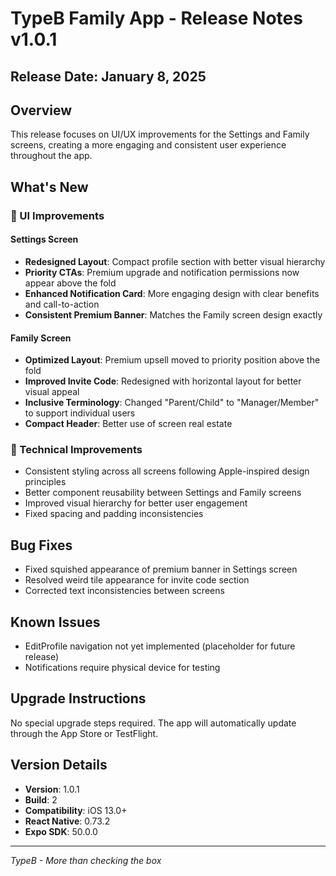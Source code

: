 # TypeB Family App - Release Notes v1.0.1

## Release Date: January 8, 2025

## Overview
This release focuses on UI/UX improvements for the Settings and Family screens, creating a more engaging and consistent user experience throughout the app.

## What's New

### 🎨 UI Improvements

#### Settings Screen
- **Redesigned Layout**: Compact profile section with better visual hierarchy
- **Priority CTAs**: Premium upgrade and notification permissions now appear above the fold
- **Enhanced Notification Card**: More engaging design with clear benefits and call-to-action
- **Consistent Premium Banner**: Matches the Family screen design exactly

#### Family Screen  
- **Optimized Layout**: Premium upsell moved to priority position above the fold
- **Improved Invite Code**: Redesigned with horizontal layout for better visual appeal
- **Inclusive Terminology**: Changed "Parent/Child" to "Manager/Member" to support individual users
- **Compact Header**: Better use of screen real estate

### 🔧 Technical Improvements
- Consistent styling across all screens following Apple-inspired design principles
- Better component reusability between Settings and Family screens
- Improved visual hierarchy for better user engagement
- Fixed spacing and padding inconsistencies

## Bug Fixes
- Fixed squished appearance of premium banner in Settings screen
- Resolved weird tile appearance for invite code section
- Corrected text inconsistencies between screens

## Known Issues
- EditProfile navigation not yet implemented (placeholder for future release)
- Notifications require physical device for testing

## Upgrade Instructions
No special upgrade steps required. The app will automatically update through the App Store or TestFlight.

## Version Details
- **Version**: 1.0.1
- **Build**: 2
- **Compatibility**: iOS 13.0+
- **React Native**: 0.73.2
- **Expo SDK**: 50.0.0

---

*TypeB - More than checking the box*